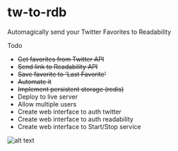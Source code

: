 tw-to-rdb
=========

Automagically send your Twitter Favorites to Readability


Todo
* ~~Get favorites from Twitter API~~
* ~~Send link to Readability API~~
* ~~Save favorite to 'Last Favorite'~~
* ~~Automate it~~
* ~~Implement persistent storage (redis)~~
* Deploy to live server
* Allow multiple users
* Create web interface to auth twitter
* Create web interface to auth readability
* Create web interface to Start/Stop service


![alt text](http://i.imgur.com/hNo4G.png "Basic design")
